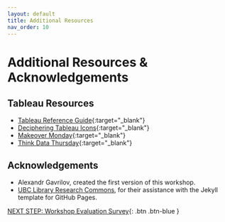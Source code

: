 ```yaml
---
layout: default
title: Additional Resources
nav_order: 10
---
```

# Additional Resources & Acknowledgements

## Tableau Resources

- [Tableau Reference Guide](http://www.dataplusscience.com/TableauReferenceGuide/index.html){:target="_blank"}
- [Deciphering Tableau Icons](https://onlinehelp.tableau.com/current/pro/desktop/en-us/tips_visualcues.htm){:target="_blank"}
- [Makeover Monday](https://www.makeovermonday.co.uk/){:target="_blank"}
- [Think Data Thursday](https://community.tableau.com/groups/think-data-thursday/content){:target="_blank"}

## Acknowledgements

- Alexandr Gavrilov, created the first version of this workshop.
- [UBC Library Research Commons](https://github.com/ubc-library-rc/), for their assistance with the Jekyll template for GitHub Pages.

[NEXT STEP: Workshop Evaluation Survey](workshop-evaluation.html){: .btn .btn-blue }
